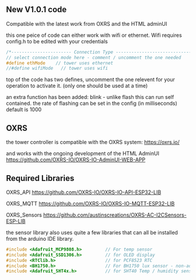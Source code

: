 ## New V1.0.1 code

Compatible with the latest work from OXRS and the HTML adminUI

this one peice of code can either work with wifi or ethernet. Wifi requires config.h to be edited with your credentials
```c++
/*----------------------- Connection Type --------------------------------*/
// select connection mode here - comment / uncomment the one needed
#define ethMode    // tower uses ethernet
//#define wifiMode   // tower uses wifi
```
top of the code has two defines, uncomment the one relevent for your operation to activate it. (only one should be used at a time)

an extra function has been added: blink - unlike flash this can run self contained. the rate of flashing can be set in the config (in milliseconds) default is 1000

## OXRS
the tower controller is compatible with the OXRS system: https://oxrs.io/

and works with the ongoing development of the HTML AdminUI https://github.com/OXRS-IO/OXRS-IO-AdminUI-WEB-APP

## Required Libraries
OXRS_API https://github.com/OXRS-IO/OXRS-IO-API-ESP32-LIB

OXRS_MQTT https://github.com/OXRS-IO/OXRS-IO-MQTT-ESP32-LIB

OXRS_Sensors https://github.com/austinscreations/OXRS-AC-I2CSensors-ESP-LIB

the sensor library also uses quite a few libraries that can all be installed from the arduino IDE library.
```c++
#include <Adafruit_MCP9808.h>         // For temp sensor
#include <Adafruit_SSD1306.h>         // for OLED display
#include <RTClib.h>                   // for PCF8523 RTC
#include <BH1750.h>                   // For BH1750 lux sensor - non-adafruit library: https://github.com/claws/BH1750
#include <Adafruit_SHT4x.h>           // for SHT40 Temp / humidity sensor
```
